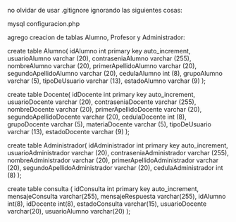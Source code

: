 no olvidar de usar .gitignore ignorando las siguientes cosas:

mysql
configuracion.php

agrego creacion de tablas Alumno, Profesor y Administrador:

create table Alumno(
idAlumno int primary key auto_increment,
usuarioAlumno varchar (20),
contraseniaAlumno varchar (255),
nombreAlumno varchar (20),
primerApellidoAlumno varchar (20),
segundoApellidoAlumno varchar (20),
cedulaAlumno int (8),
grupoAlumno varchar (5),
tipoDeUsuario varchar (13),
estadoAlumno varchar (9)
);

create table Docente(
idDocente int primary key auto_increment,
usuarioDocente varchar (20),
contraseniaDocente varchar (255),
nombreDocente varchar (20),
primerApellidoDocente varchar (20),
segundoApellidoDocente varchar (20),
cedulaDocente int (8),
grupoDocente varchar (5),
materiaDocente varchar (5),
tipoDeUsuario varchar (13),
estadoDocente varchar (9)
);

create table Administrador(
idAdministrador int primary key auto_increment,
usuarioAdministrador varchar (20),
contraseniaAdministrador varchar (255),
nombreAdministrador varchar (20),
primerApellidoAdministrador varchar (20),
segundoApellidoAdministrador varchar (20),
cedulaAdministrador int (8)
);

create table consulta (
idConsulta int primary key auto_increment,
mensajeConsulta varchar(255),
mensajeRespuesta varchar(255),
idAlumno int(8),
idDocente int(8),
estadoConsulta varchar(15),
usuarioDocente varchar(20),
usuarioAlumno varchar(20)
);

